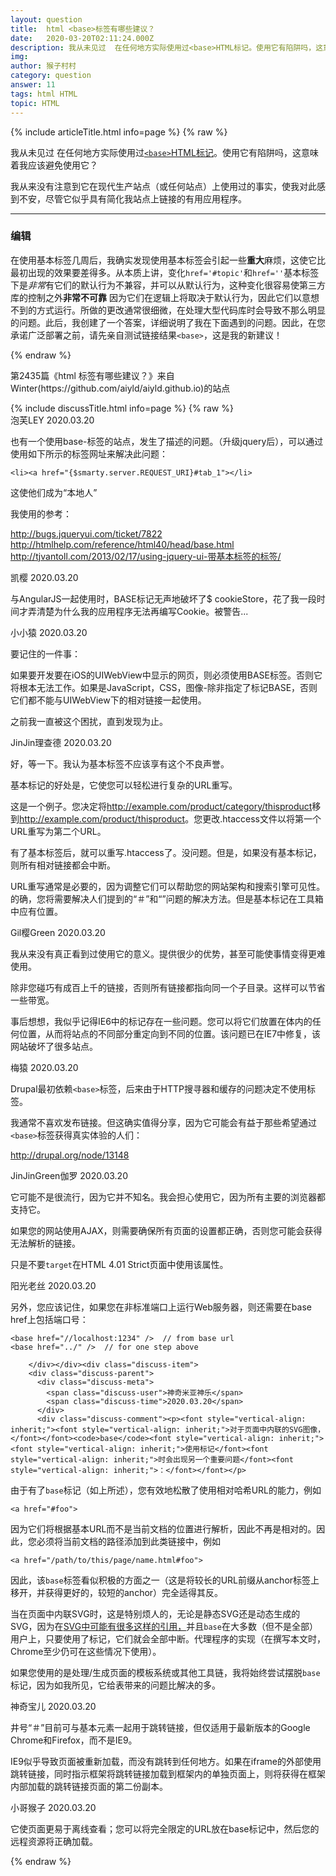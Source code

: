 ```yaml
---
layout: question
title:  html <base>标签有哪些建议？
date:   2020-03-20T02:11:24.000Z
description: 我从未见过  在任何地方实际使用过<base>HTML标记。使用它有陷阱吗，这意味着我应该避免使用它？我从来没有注意到它在现代生产站点（或任何站点）上...
img: 
author: 猴子村村
category: question
answer: 11
tags: html HTML
topic: HTML
---
```

<div class="article-root">
  <div class="article">
    {% include articleTitle.html info=page %}
    {% raw %}
    <div class="article-content"><p><font style="vertical-align: inherit;"><font style="vertical-align: inherit;">我从未见过</font><font style="vertical-align: inherit;">  在任何地方实际使用</font><font style="vertical-align: inherit;">过</font></font><a href="http://www.w3.org/TR/html4/struct/links.html#h-12.4" rel="noreferrer"><code>&lt;base&gt;</code><font style="vertical-align: inherit;"><font style="vertical-align: inherit;">HTML标记</font></font></a><font style="vertical-align: inherit;"><font style="vertical-align: inherit;">。</font><font style="vertical-align: inherit;">使用它有陷阱吗，这意味着我应该避免使用它？</font></font></p>

<p><font style="vertical-align: inherit;"><font style="vertical-align: inherit;">我从来没有注意到它在现代生产站点（或任何站点）上使用过的事实，使我对此感到不安，尽管它似乎具有简化我站点上链接的有用应用程序。</font></font></p>

<hr>

<h3><font style="vertical-align: inherit;"><font style="vertical-align: inherit;">编辑</font></font></h3>

<p><font style="vertical-align: inherit;"><font style="vertical-align: inherit;">在使用基本标签几周后，我确实发现</font><font style="vertical-align: inherit;">使用基本标签会引起</font><font style="vertical-align: inherit;">一些</font></font><strong><font style="vertical-align: inherit;"><font style="vertical-align: inherit;">重大</font></font></strong><font style="vertical-align: inherit;"><font style="vertical-align: inherit;">麻烦，这使它比最初出现的效果要差得多。</font><font style="vertical-align: inherit;">从本质上讲，变化</font></font><code>href='#topic'</code><font style="vertical-align: inherit;"><font style="vertical-align: inherit;">和</font></font><code>href=''</code><font style="vertical-align: inherit;"><font style="vertical-align: inherit;">基本标签下是</font></font><em><font style="vertical-align: inherit;"><font style="vertical-align: inherit;">非常</font></font></em><font style="vertical-align: inherit;"><font style="vertical-align: inherit;">有它们的默认行为不兼容，并可以从默认行为，这种变化很容易使第三方库的控制之外</font></font><strong><font style="vertical-align: inherit;"><font style="vertical-align: inherit;">非常不可靠</font></font></strong><font style="vertical-align: inherit;"><font style="vertical-align: inherit;">  因为它们在逻辑上将取决于默认行为，因此它们以意想不到的方式运行。</font><font style="vertical-align: inherit;">所做的更改通常很细微，在处理大型代码库时会导致不那么明显的问题。</font><font style="vertical-align: inherit;">此后，我创建了一个答案，详细说明了我在下面遇到的问题。</font><font style="vertical-align: inherit;">因此，在您承诺广泛部署之前，请先亲自测试链接结果</font></font><code>&lt;base&gt;</code><font style="vertical-align: inherit;"><font style="vertical-align: inherit;">，这是我的新建议！</font></font></p></div>
    {% endraw %}
  </div>
  <p class="winter_mark">第2435篇《html <base>标签有哪些建议？》来自Winter(https://github.com/aiyld/aiyld.github.io)的站点</p>
  <div class="discuss-wrapper">
    {% include discussTitle.html info=page %}
    {% raw %}
    <div class="discuss-list">
    <div class="discuss-item">
        <div class="discuss-parent">
          <div class="discuss-meta">
            <span class="discuss-user">泡芙LEY</span>
            <span class="discuss-time">2020.03.20</span>
          </div>
          <div class="discuss-comment"><p><font style="vertical-align: inherit;"><font style="vertical-align: inherit;">也有一个使用base-标签的站点，发生了描述的问题。</font><font style="vertical-align: inherit;">（升级jquery后），可以通过使用如下所示的标签网址来解决此问题：</font></font></p>

<pre><code>&lt;li&gt;&lt;a href="{$smarty.server.REQUEST_URI}#tab_1"&gt;&lt;/li&gt;
</code></pre>

<p><font style="vertical-align: inherit;"><font style="vertical-align: inherit;">这使他们成为“本地人”</font></font></p>

<p><font style="vertical-align: inherit;"><font style="vertical-align: inherit;">我使用的参考：</font></font></p>

<p><a href="http://bugs.jqueryui.com/ticket/7822" rel="nofollow"><font style="vertical-align: inherit;"><font style="vertical-align: inherit;">http://bugs.jqueryui.com/ticket/7822 </font></font></a>
<a href="http://htmlhelp.com/reference/html40/head/base.html" rel="nofollow"><font style="vertical-align: inherit;"><font style="vertical-align: inherit;">http://htmlhelp.com/reference/html40/head/base.html </font></font></a>
<a href="http://tjvantoll.com/2013/02/17/using-jquery-ui-tabs-with-the-base-tag/" rel="nofollow"><font style="vertical-align: inherit;"><font style="vertical-align: inherit;">http://tjvantoll.com/2013/02/17/using-jquery-ui-带基本标签的标签/</font></font></a></p></div>
        </div></div><div class="discuss-item">
        <div class="discuss-parent">
          <div class="discuss-meta">
            <span class="discuss-user">凯樱</span>
            <span class="discuss-time">2020.03.20</span>
          </div>
          <div class="discuss-comment"><p><font style="vertical-align: inherit;"><font style="vertical-align: inherit;">与AngularJS一起使用时，BASE标记无声地破坏了$ cookieStore，花了我一段时间才弄清楚为什么我的应用程序无法再编写Cookie。</font><font style="vertical-align: inherit;">被警告...</font></font></p></div>
        </div></div><div class="discuss-item">
        <div class="discuss-parent">
          <div class="discuss-meta">
            <span class="discuss-user">小小猿</span>
            <span class="discuss-time">2020.03.20</span>
          </div>
          <div class="discuss-comment"><p><font style="vertical-align: inherit;"><font style="vertical-align: inherit;">要记住的一件事：</font></font></p>

<p><font style="vertical-align: inherit;"><font style="vertical-align: inherit;">如果要开发要在iOS的UIWebView中显示的网页，则必须使用BASE标签。</font><font style="vertical-align: inherit;">否则它将根本无法工作。</font><font style="vertical-align: inherit;">如果是JavaScript，CSS，图像-除非指定了标记BASE，否则它们都不能与UIWebView下的相对链接一起使用。</font></font></p>

<p><font style="vertical-align: inherit;"><font style="vertical-align: inherit;">之前我一直被这个困扰，直到发现为止。</font></font></p></div>
        </div></div><div class="discuss-item">
        <div class="discuss-parent">
          <div class="discuss-meta">
            <span class="discuss-user">JinJin理查德</span>
            <span class="discuss-time">2020.03.20</span>
          </div>
          <div class="discuss-comment"><p><font style="vertical-align: inherit;"><font style="vertical-align: inherit;">好，等一下。</font><font style="vertical-align: inherit;">我认为基本标签不应该享有这个不良声誉。</font></font></p>

<p><font style="vertical-align: inherit;"><font style="vertical-align: inherit;">基本标记的好处是，它使您可以轻松进行复杂的URL重写。  </font></font></p>

<p><font style="vertical-align: inherit;"><font style="vertical-align: inherit;">这是一个例子。</font><font style="vertical-align: inherit;">您决定将</font></font><a href="http://example.com/product/category/thisproduct" rel="noreferrer"><font style="vertical-align: inherit;"><font style="vertical-align: inherit;">http://example.com/product/category/thisproduct</font></font></a><font style="vertical-align: inherit;"><font style="vertical-align: inherit;">移到</font></font><a href="http://example.com/product/thisproduct" rel="noreferrer"><font style="vertical-align: inherit;"><font style="vertical-align: inherit;">http://example.com/product/thisproduct</font></font></a><font style="vertical-align: inherit;"><font style="vertical-align: inherit;">。</font><font style="vertical-align: inherit;">您更改.htaccess文件以将第一个URL重写为第二个URL。</font></font></p>

<p><font style="vertical-align: inherit;"><font style="vertical-align: inherit;">有了基本标签后，就可以重写.htaccess了。</font><font style="vertical-align: inherit;">没问题。</font><font style="vertical-align: inherit;">但是，如果没有基本标记，则所有相对链接都会中断。</font></font></p>

<p><font style="vertical-align: inherit;"><font style="vertical-align: inherit;">URL重写通常是必要的，因为调整它们可以帮助您的网站架构和搜索引擎可见性。</font><font style="vertical-align: inherit;">的确，您将需要解决人们提到的“＃”和“”问题的解决方法。</font><font style="vertical-align: inherit;">但是基本标记在工具箱中应有位置。</font></font></p></div>
        </div></div><div class="discuss-item">
        <div class="discuss-parent">
          <div class="discuss-meta">
            <span class="discuss-user">Gil樱Green</span>
            <span class="discuss-time">2020.03.20</span>
          </div>
          <div class="discuss-comment"><p><font style="vertical-align: inherit;"><font style="vertical-align: inherit;">我从来没有真正看到过使用它的意义。</font><font style="vertical-align: inherit;">提供很少的优势，甚至可能使事情变得更难使用。</font></font></p>

<p><font style="vertical-align: inherit;"><font style="vertical-align: inherit;">除非您碰巧有成百上千的链接，否则所有链接都指向同一个子目录。</font><font style="vertical-align: inherit;">这样可以节省一些带宽。</font></font></p>

<p><font style="vertical-align: inherit;"><font style="vertical-align: inherit;">事后想想，我似乎记得IE6中的标记存在一些问题。</font><font style="vertical-align: inherit;">您可以将它们放置在体内的任何位置，从而将站点的不同部分重定向到不同的位置。</font><font style="vertical-align: inherit;">该问题已在IE7中修复，该网站破坏了很多站点。</font></font></p></div>
        </div></div><div class="discuss-item">
        <div class="discuss-parent">
          <div class="discuss-meta">
            <span class="discuss-user">梅猿</span>
            <span class="discuss-time">2020.03.20</span>
          </div>
          <div class="discuss-comment"><p><font style="vertical-align: inherit;"><font style="vertical-align: inherit;">Drupal最初依赖</font></font><code>&lt;base&gt;</code><font style="vertical-align: inherit;"><font style="vertical-align: inherit;">标签，后来由于HTTP搜寻器和缓存的问题决定不使用标签。</font></font></p>

<p><font style="vertical-align: inherit;"><font style="vertical-align: inherit;">我通常不喜欢发布链接。</font><font style="vertical-align: inherit;">但这确实值得分享，因为它可能会有益于那些希望通过</font></font><code>&lt;base&gt;</code><font style="vertical-align: inherit;"><font style="vertical-align: inherit;">标签</font><font style="vertical-align: inherit;">获得真实体验的人们</font><font style="vertical-align: inherit;">：</font></font></p>

<p><a href="http://drupal.org/node/13148" rel="noreferrer"><font style="vertical-align: inherit;"><font style="vertical-align: inherit;">http://drupal.org/node/13148</font></font></a></p></div>
        </div></div><div class="discuss-item">
        <div class="discuss-parent">
          <div class="discuss-meta">
            <span class="discuss-user">JinJinGreen伽罗</span>
            <span class="discuss-time">2020.03.20</span>
          </div>
          <div class="discuss-comment"><p><font style="vertical-align: inherit;"><font style="vertical-align: inherit;">它可能不是很流行，因为它并不知名。</font><font style="vertical-align: inherit;">我会担心使用它，因为所有主要的浏览器都支持它。</font></font></p>

<p><font style="vertical-align: inherit;"><font style="vertical-align: inherit;">如果您的网站使用AJAX，则需要确保所有页面的设置都正确，否则您可能会获得无法解析的链接。</font></font></p>

<p><font style="vertical-align: inherit;"><font style="vertical-align: inherit;">只是不要</font></font><code>target</code><font style="vertical-align: inherit;"><font style="vertical-align: inherit;">在HTML 4.01 Strict页面中</font><font style="vertical-align: inherit;">使用该</font><font style="vertical-align: inherit;">属性。</font></font></p></div>
        </div></div><div class="discuss-item">
        <div class="discuss-parent">
          <div class="discuss-meta">
            <span class="discuss-user">阳光老丝</span>
            <span class="discuss-time">2020.03.20</span>
          </div>
          <div class="discuss-comment"><p><font style="vertical-align: inherit;"><font style="vertical-align: inherit;">另外，您应该记住，如果您在非标准端口上运行Web服务器，则还需要在base href上包括端口号：</font></font></p>

<pre><code>&lt;base href="//localhost:1234" /&gt;  // from base url<font></font>
&lt;base href="../" /&gt;  // for one step above<font></font>
</code></pre></div>
        </div></div><div class="discuss-item">
        <div class="discuss-parent">
          <div class="discuss-meta">
            <span class="discuss-user">神奇米亚神乐</span>
            <span class="discuss-time">2020.03.20</span>
          </div>
          <div class="discuss-comment"><p><font style="vertical-align: inherit;"><font style="vertical-align: inherit;">对于页面中内联的SVG图像，</font></font><code>base</code><font style="vertical-align: inherit;"><font style="vertical-align: inherit;">使用标记</font><font style="vertical-align: inherit;">时会出现另一个重要问题</font><font style="vertical-align: inherit;">：</font></font></p>

<p><font style="vertical-align: inherit;"><font style="vertical-align: inherit;">由于有了</font></font><code>base</code><font style="vertical-align: inherit;"><font style="vertical-align: inherit;">标记（如上所述），您有效地松散了使用相对哈希URL的能力，例如</font></font></p>

<p><code>&lt;a href="#foo"&gt;</code> </p>

<p><font style="vertical-align: inherit;"><font style="vertical-align: inherit;">因为它们将根据基本URL而不是当前文档的位置进行解析，因此不再是相对的。</font><font style="vertical-align: inherit;">因此，您必须将当前文档的路径添加到此类链接中，例如</font></font></p>

<p><code>&lt;a href="/path/to/this/page/name.html#foo"&gt;</code> </p>

<p><font style="vertical-align: inherit;"><font style="vertical-align: inherit;">因此，该</font></font><code>base</code><font style="vertical-align: inherit;"><font style="vertical-align: inherit;">标签</font><font style="vertical-align: inherit;">看似积极的方面之一</font><font style="vertical-align: inherit;">（这是将较长的URL前缀从anchor标签上移开，并获得更好的，较短的anchor）完全适得其反。</font></font></p>

<p><font style="vertical-align: inherit;"><font style="vertical-align: inherit;">当在页面中内联SVG时，这是特别烦人的，无论是静态SVG还是动态生成的SVG，因为在</font></font><a href="https://stackoverflow.com/questions/18259032"><font style="vertical-align: inherit;"><font style="vertical-align: inherit;">SVG中可能有很多这样的引用，</font></font></a><font style="vertical-align: inherit;"><font style="vertical-align: inherit;">并且</font></font><code>base</code><font style="vertical-align: inherit;"><font style="vertical-align: inherit;">在大多数（但不是全部）用户上，</font><font style="vertical-align: inherit;">只要使用了</font><font style="vertical-align: inherit;">标记</font><font style="vertical-align: inherit;">，它们就会全部中断。</font><font style="vertical-align: inherit;">代理程序的实现（在撰写本文时，Chrome至少仍可在这些情况下使用）。</font></font></p>

<p><font style="vertical-align: inherit;"><font style="vertical-align: inherit;">如果您使用的是处理/生成页面的模板系统或其他工具链，我将始终尝试摆脱</font></font><code>base</code><font style="vertical-align: inherit;"><font style="vertical-align: inherit;">标记，因为如我所见，它给表带来的问题比解决的多。</font></font></p></div>
        </div></div><div class="discuss-item">
        <div class="discuss-parent">
          <div class="discuss-meta">
            <span class="discuss-user">神奇宝儿</span>
            <span class="discuss-time">2020.03.20</span>
          </div>
          <div class="discuss-comment"><p><font style="vertical-align: inherit;"><font style="vertical-align: inherit;">井号“＃”目前可与基本元素一起用于跳转链接，但仅适用于最新版本的Google Chrome和Firefox，而不是IE9。</font></font></p>

<p><font style="vertical-align: inherit;"><font style="vertical-align: inherit;">IE9似乎导致页面被重新加载，而没有跳转到任何地方。</font><font style="vertical-align: inherit;">如果在iframe的外部使用跳转链接，同时指示框架将跳转链接加载到框架内的单独页面上，则将获得在框架内部加载的跳转链接页面的第二份副本。</font></font></p></div>
        </div></div><div class="discuss-item">
        <div class="discuss-parent">
          <div class="discuss-meta">
            <span class="discuss-user">小哥猴子</span>
            <span class="discuss-time">2020.03.20</span>
          </div>
          <div class="discuss-comment"><p><font style="vertical-align: inherit;"><font style="vertical-align: inherit;">它使页面更易于离线查看；</font><font style="vertical-align: inherit;">您可以将完全限定的URL放在base标记中，然后您的远程资源将正确加载。</font></font></p></div>
        </div></div>
    </div>
    {% endraw %}
  </div>
<div>
